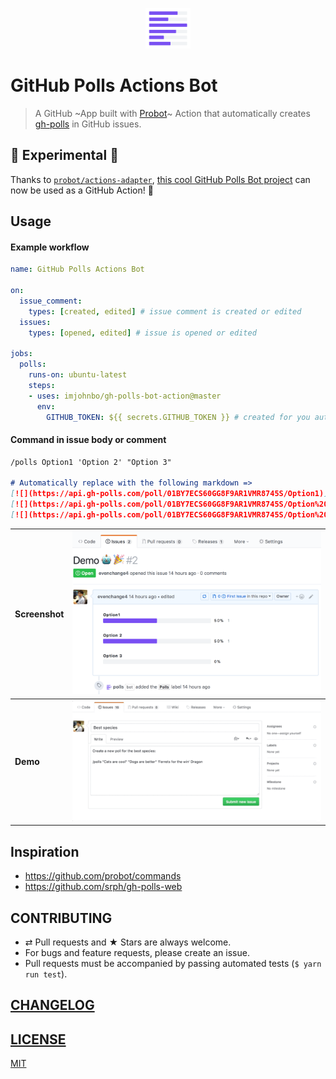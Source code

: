 <p align="center" >
  <a href="https://github.com/apps/polls">
    <img height="65" src="./docs/logo.png">
  </a>
</p>

# GitHub Polls Actions Bot

> A GitHub ~App built with [Probot](https://github.com/probot/probot)~ Action that automatically creates [gh-polls](https://github.com/apex/gh-polls) in GitHub issues.

## 🧪 Experimental 🧪 

Thanks to [`probot/actions-adapter`](https://github.com/probot/actions-adapter), [this cool GitHub Polls Bot project](https://github.com/evenchange4/gh-polls-bot) can now be used as a GitHub Action! 🤩

## Usage

#### Example workflow

```yaml
name: GitHub Polls Actions Bot

on:
  issue_comment:
    types: [created, edited] # issue comment is created or edited
  issues:
    types: [opened, edited] # issue is opened or edited

jobs:
  polls:
    runs-on: ubuntu-latest
    steps:
    - uses: imjohnbo/gh-polls-bot-action@master
      env:
        GITHUB_TOKEN: ${{ secrets.GITHUB_TOKEN }} # created for you automatically; https://help.github.com/en/github/automating-your-workflow-with-github-actions/virtual-environments-for-github-actions#github_token-secret
```

#### Command in issue body or comment

```md
/polls Option1 'Option 2' "Option 3"

# Automatically replace with the following markdown =>
[![](https://api.gh-polls.com/poll/01BY7ECS60GG8F9AR1VMR8745S/Option1)](https://api.gh-polls.com/poll/01BY7ECS60GG8F9AR1VMR8745S/Option1/vote)
[![](https://api.gh-polls.com/poll/01BY7ECS60GG8F9AR1VMR8745S/Option%202)](https://api.gh-polls.com/poll/01BY7ECS60GG8F9AR1VMR8745S/Option%202/vote)
[![](https://api.gh-polls.com/poll/01BY7ECS60GG8F9AR1VMR8745S/Option%203)](https://api.gh-polls.com/poll/01BY7ECS60GG8F9AR1VMR8745S/Option%203/vote)
```

| **Screenshot** | [![](./docs/screenshot.png)](https://github.com/evenchange4/gh-polls-bot/issues/2)  |
| -------------- | -------- |
| **Demo** | ![](./docs/demo.gif) |


## Inspiration

- https://github.com/probot/commands
- https://github.com/srph/gh-polls-web

## CONTRIBUTING

*   ⇄ Pull requests and ★ Stars are always welcome.
*   For bugs and feature requests, please create an issue.
*   Pull requests must be accompanied by passing automated tests (`$ yarn run test`).

## [CHANGELOG](CHANGELOG.md)

## [LICENSE](LICENSE)

[MIT](LICENSE)
